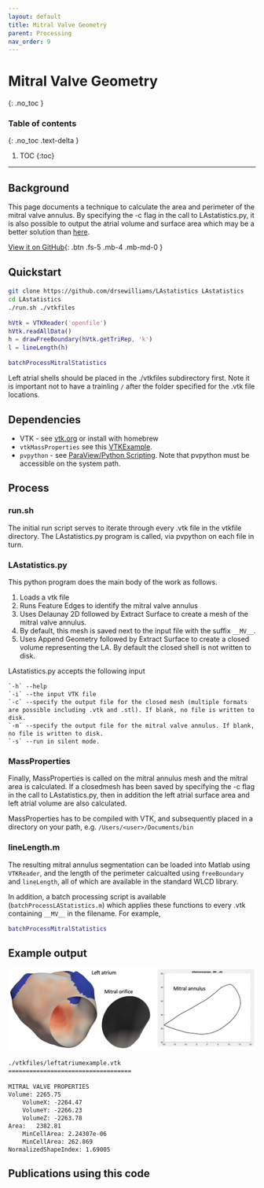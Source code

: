 ```yaml
---
layout: default
title: Mitral Valve Geometry
parent: Processing
nav_order: 9
---
```


# Mitral Valve Geometry
{: .no_toc }

### Table of contents
{: .no_toc .text-delta }

1. TOC
{:toc}

---

## Background
This page documents a technique to calculate the area and perimeter of the mitral valve annulus. By specifying the -c flag in the call to LAstatistics.py, it is also possible to output the atrial volume and surface area which may be a better solution than [here](/docs/processing/atrialvolume).

[View it on GitHub](https://github.com/drsewilliams/LAstatistics){: .btn .fs-5 .mb-4 .mb-md-0 }

## Quickstart
```bash
git clone https://github.com/drsewilliams/LAstatistics LAstatistics
cd LAstatistics
./run.sh ./vtkfiles
```
```matlab
hVtk = VTKReader('openfile')
hVtk.readAllData()
h = drawFreeBoundary(hVtk.getTriRep, 'k')
l = lineLength(h)
```
```matlab
batchProcessMitralStatistics
```
Left atrial shells should be placed in the ./vtkfiles subdirectory first. Note it is important not to have a trainling `/` after the folder specified for the .vtk file locations.

## Dependencies
- VTK - see [vtk.org](www.vtk.org) or install with homebrew
- `vtkMassProperties` see this [VTKExample](https://lorensen.github.io/VTKExamples/site/Cxx/Utilities/MassProperties/).
- `pvpython` - see [ParaView/Python Scripting](https://www.paraview.org/Wiki/ParaView/Python_Scripting). Note that pvpython must be accessible on the system path.


## Process

### run.sh
The initial run script serves to iterate through every .vtk file in the vtkfile directory. The LAstatistics.py program is called, via pvpython on each file in turn.

### LAstatistics.py
This python program does the main body of the work as follows.
1. Loads a vtk file
2. Runs Feature Edges to identify the mitral valve annulus
3. Uses Delaunay 2D followed by Extract Surface to create a mesh of the mitral valve annulus.
4. By default, this mesh is saved next to the input file with the suffix `__MV__`.
5. Uses Append Geometry followed by Extract Surface to create a closed volume representing the LA. By default the closed shell is not written to disk.

LAstatistics.py accepts the following input
```
`-h` --help
`-i` --the input VTK file
`-c` --specify the output file for the closed mesh (multiple formats are possible including .vtk and .stl). If blank, no file is written to disk.
`-m` --specify the output file for the mitral valve annulus. If blank, no file is written to disk.
`-s` --run in silent mode.
```

### MassProperties
Finally, MassProperties is called on the mitral annulus mesh and the mitral area is calculated. If a closedmesh has been saved by specifying the -c flag in the call to LAstatistics.py, then in addition the left atrial surface area and left atrial volume are also calculated.

MassProperties has to be compiled with VTK, and subsequently placed in a directory on your path, e.g. `/Users/<user>/Documents/bin`

### lineLength.m
The resulting mitral annulus segmentation can be loaded into Matlab using `VTKReader`, and the length of the perimeter calcualted using `freeBoundary` and `lineLength`, all of which are available in the standard WLCD library.

In addition, a batch processing script is available (`batchProcessLAStatistics.m`) which applies these functions to every .vtk containing `__MV__` in the filename. For example,

```matlab
batchProcessMitralStatistics
```

## Example output
![](/assets/images/mitral-annulus.png)

```
./vtkfiles/leftatriumexample.vtk
===================================

MITRAL VALVE PROPERTIES
Volume: 2265.75
    VolumeX: -2264.47
    VolumeY: -2266.23
    VolumeZ: -2263.78
Area:   2382.81
    MinCellArea: 2.24307e-06
    MinCellArea: 262.869
NormalizedShapeIndex: 1.69005
```

## Publications using this code
